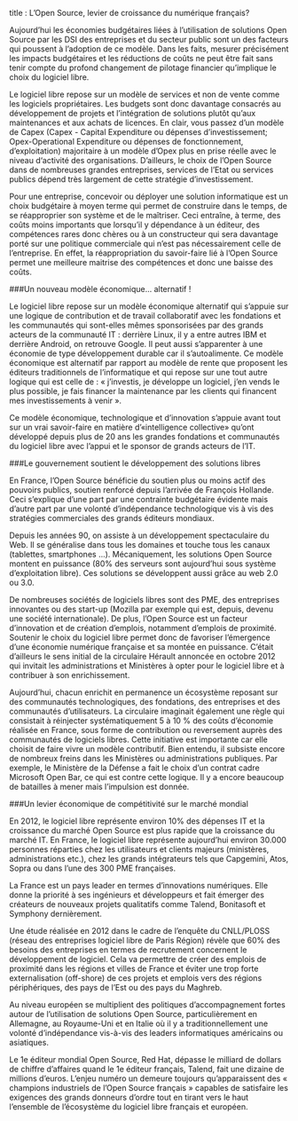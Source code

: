title : L’Open Source, levier de croissance du numérique français?

Aujourd’hui les économies budgétaires liées à l’utilisation de solutions Open Source par les DSI des entreprises et 
du secteur public sont un des facteurs qui poussent à l’adoption de ce modèle. Dans les faits, mesurer précisément les 
impacts budgétaires et les réductions de coûts ne peut être fait sans tenir compte du profond changement de pilotage 
financier qu’implique le choix du logiciel libre.

Le logiciel libre repose sur un modèle de services et non de vente comme les logiciels propriétaires. Les budgets sont 
donc davantage consacrés au développement de projets et l’intégration de solutions plutôt qu’aux maintenances et aux 
achats de licences. En clair, vous passez d’un modèle de Capex (Capex - Capital Expenditure ou dépenses d’investissement; 
Opex-Operational Expenditure ou dépenses de fonctionnement, d’exploitation) majoritaire à un modèle d’Opex plus en 
prise réelle avec le niveau d‘activité des organisations. D’ailleurs, le choix de l’Open Source dans de nombreuses 
grandes entreprises, services de l’Etat ou services publics dépend très largement de cette stratégie d’investissement.

Pour une entreprise, concevoir ou déployer une solution informatique est un choix budgétaire à moyen terme qui permet de 
construire dans le temps, de se réapproprier son système et de le maîtriser. Ceci entraîne, à terme, des coûts moins 
importants que lorsqu’il y dépendance à un éditeur, des compétences rares donc chères ou à un constructeur qui sera 
davantage porté sur une politique commerciale qui n’est pas nécessairement celle de l’entreprise. En effet, la 
réappropriation du savoir-faire lié à l’Open Source permet une meilleure maitrise des compétences et donc une baisse 
des coûts.

###Un nouveau modèle économique… alternatif !

Le logiciel libre repose sur un modèle économique alternatif qui s’appuie sur une logique de contribution et de travail 
collaboratif avec les fondations et les communautés qui sont-elles mêmes sponsorisées par des grands acteurs de la 
communauté IT : derrière Linux, il y a entre autres IBM et derrière Android, on retrouve Google. Il peut aussi 
s’apparenter à une économie de type développement durable car il s’autoalimente. Ce modèle économique est alternatif 
par rapport au modèle de rente que proposent les éditeurs traditionnels de l’informatique et qui repose sur une tout 
autre logique qui est celle de : « j’investis, je développe un logiciel, j’en vends le plus possible, je fais financer 
la maintenance par les clients qui financent mes investissements à venir ».

Ce modèle économique, technologique et d’innovation s’appuie avant tout sur un vrai savoir-faire en matière 
d’«intelligence collective» qu’ont développé depuis plus de 20 ans les grandes fondations et communautés du logiciel 
libre avec l’appui et le sponsor de grands acteurs de l’IT.

###Le gouvernement soutient le développement des solutions libres

En France, l’Open Source bénéficie du soutien plus ou moins actif des pouvoirs publics, soutien renforcé depuis 
l’arrivée de François Hollande. Ceci s’explique d’une part par une contrainte budgétaire évidente mais d’autre part 
par une volonté d’indépendance technologique vis à vis des stratégies commerciales des grands éditeurs mondiaux.

Depuis les années 90, on assiste à un développement spectaculaire du Web. Il se généralise dans tous les domaines et 
touche tous les canaux (tablettes, smartphones …). Mécaniquement, les solutions Open Source montent en puissance 
(80% des serveurs sont aujourd’hui sous système d’exploitation libre). Ces solutions se développent aussi grâce au 
web 2.0 ou 3.0.

De nombreuses sociétés de logiciels libres sont des PME, des entreprises innovantes ou des start-up 
(Mozilla par exemple qui est, depuis, devenu une société internationale). De plus, l’Open Source est un facteur 
d’innovation et de création d’emplois, notamment d’emplois de proximité. Soutenir le choix du logiciel libre permet 
donc de favoriser l’émergence d’une économie numérique française et sa montée en puissance. C’était d’ailleurs le sens 
initial de la circulaire Hérault annoncée en octobre 2012 qui invitait les administrations et Ministères à opter pour 
le logiciel libre et à contribuer à son enrichissement.

Aujourd’hui, chacun enrichit en permanence un écosystème reposant sur des communautés technologiques, des fondations, 
des entreprises et des communautés d’utilisateurs. La circulaire imaginait également une règle qui consistait à 
réinjecter systématiquement 5 à 10 % des coûts d’économie réalisée en France, sous forme de contribution ou reversement 
auprès des communautés de logiciels libres. Cette initiative est importante car elle choisit de faire vivre un modèle 
contributif. Bien entendu, il subsiste encore de nombreux freins dans les Ministères ou administrations publiques. Par 
exemple, le Ministère de la Défense a fait le choix d’un contrat cadre Microsoft Open Bar, ce qui est contre cette 
logique. Il y a encore beaucoup de batailles à mener mais l’impulsion est donnée.

###Un levier économique de compétitivité sur le marché mondial

En 2012, le logiciel libre représente environ 10% des dépenses IT et la croissance du marché Open Source est plus 
rapide que la croissance du marché IT. En France, le logiciel libre représente aujourd’hui environ 30.000 personnes 
réparties chez les utilisateurs et clients majeurs (ministères, administrations etc.), chez les grands intégrateurs 
tels que Capgemini, Atos, Sopra ou dans l’une des 300 PME françaises.

La France est un pays leader en termes d’innovations numériques. Elle donne la priorité à ses ingénieurs et 
développeurs et fait émerger des créateurs de nouveaux projets qualitatifs comme Talend, Bonitasoft et Symphony 
dernièrement.

Une étude réalisée en 2012 dans le cadre de l’enquête du CNLL/PLOSS (réseau des entreprises logiciel libre de 
Paris Région) révèle que 60% des besoins des entreprises en termes de recrutement concernent le développement de 
logiciel. Cela va permettre de créer des emplois de proximité dans les régions et villes de France et éviter une 
trop forte externalisation (off-shore) de ces projets et emplois vers des régions périphériques, des pays de l’Est ou 
des pays du Maghreb.

Au niveau européen se multiplient des politiques d’accompagnement fortes autour de l’utilisation de solutions Open 
Source, particulièrement en Allemagne, au Royaume-Uni et en Italie où il y a traditionnellement une volonté 
d’indépendance vis-à-vis des leaders informatiques américains ou asiatiques.

Le 1e éditeur mondial Open Source, Red Hat, dépasse le milliard de dollars de chiffre d’affaires quand le 1e éditeur 
français, Talend, fait une dizaine de millions d’euros. L’enjeu numéro un demeure toujours qu’apparaissent des 
« champions industriels de l’Open Source français » capables de satisfaire les exigences des grands donneurs d’ordre 
tout en tirant vers le haut l’ensemble de l’écosystème du logiciel libre français et européen.

